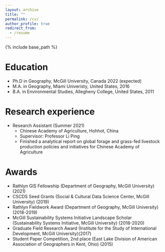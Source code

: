 ```yaml
---
layout: archive
title: ""
permalink: /cv/
author_profile: true
redirect_from:
  - /resume
---
```


{% include base_path %}

Education
======
* Ph.D in Geography, McGill University, Canada 2022 (expected)
* M.A. in Geography, Miami Univeristy, United States, 2016
* B.A. in Environmental Studies, Allegheny College, United States, 2011

Research experience
======
* Research Assistant (Summer 2021)
  * Chinese Academy of Agriculture, Hohhot, China
  * Supervisor: Professor Li Ping
  * Finished a analytical report on global forage and grass-fed livestock production policies and initiatives for Chinese Academy of Agriculture
 
Awards
======  
* Rathlyn GIS Fellowship (Department of Geography, McGill University) (2021)
* CSCDS Seed Grants (Social & Cultural Data Science Center, McGill University) (2019)
* Rathlyn Fieldwork Award (Department of Geography, McGill University) (2018-2019)
* McGill Sustainability Systems Initiative Landscape Scholar (Sustainability Systems Initiative, McGill University) (2018-2020)
* Graduate Field Research Award (Institute for the Study of International Development, McGill University)(2017) 
* Student Paper Competition, 2nd place (East Lake Division of American Association of Geographers in Kent, Ohio) (2015) 
